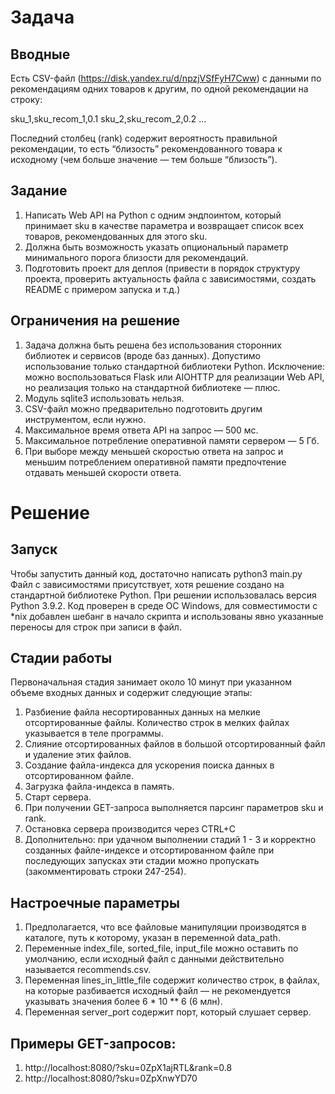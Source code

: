 # Задача
## Вводные
Есть CSV-файл (https://disk.yandex.ru/d/npzjVSfFyH7Cww) с данными по рекомендациям одних товаров к другим, по одной рекомендации на строку:

sku_1,sku_recom_1,0.1
sku_2,sku_recom_2,0.2
…

Последний столбец (rank) содержит вероятность правильной рекомендации, то есть “близость” рекомендованного товара к исходному (чем больше значение — тем больше “близость”).

## Задание
1. Написать Web API на Python с одним эндпоинтом, который принимает sku в качестве параметра и возвращает список всех товаров, рекомендованных для этого sku. 
2. Должна быть возможность указать опциональный параметр минимального порога близости для рекомендаций.
3. Подготовить проект для деплоя (привести в порядок структуру проекта, проверить актуальность файла с зависимостями, создать README с примером запуска и т.д.)

## Ограничения на решение
1. Задача должна быть решена без использования сторонних библиотек и сервисов (вроде баз данных). Допустимо использование только стандартной библиотеки Python. Исключение: можно воспользоваться Flask или AIOHTTP для реализации Web API, но реализация только на стандартной библиотеке — плюс.
2. Модуль sqlite3 использовать нельзя.
3. CSV-файл можно предварительно подготовить другим инструментом, если нужно.
4. Максимальное время ответа API на запрос — 500 мс.
5. Максимальное потребление оперативной памяти сервером — 5 Гб.
6. При выборе между меньшей скоростью ответа на запрос и меньшим потреблением оперативной памяти предпочтение отдавать меньшей скорости ответа.

# Решение
## Запуск
Чтобы запустить данный код, достаточно написать python3 main.py Файл с зависимостями присутствует, хотя решение создано на стандартной библиотеке Python. При решении использовалась версия Python 3.9.2.
Код проверен в среде ОС Windows, для совместимости с *nix добавлен шебанг в начало скрипта и использованы явно указанные переносы для строк при записи в файл.

## Стадии работы
Первоначальная стадия занимает около 10 минут при указанном объеме входных данных и содержит следующие этапы:
1. Разбиение файла несортированных данных на мелкие отсортированные файлы. Количество строк в мелких файлах указывается в теле программы.
2. Слияние отсортированных файлов в большой отсортированный файл и удаление этих файлов.
3. Создание файла-индекса для ускорения поиска данных в отсортированном файле.
4. Загрузка файла-индекса в память.
5. Старт сервера.
6. При получении GET-запроса выполняется парсинг параметров sku и rank.
7. Остановка сервера производится через CTRL+C
8. Дополнительно: при удачном выполнении стадий 1 - 3 и корректно созданных файле-индексе и отсортированном файле при последующих запусках эти стадии можно пропускать (закомментировать строки 247-254).

## Настроечные параметры
1. Предполагается, что все файловые манипуляции производятся в каталоге, путь к которому, указан в переменной data_path.
2. Переменные index_file, sorted_file, input_file можно оставить по умолчанию, если исходный файл с данными действительно называется recommends.csv.
3. Переменная lines_in_little_file содержит количество строк, в файлах, на которые разбивается исходный файл — не рекомендуется указывать значения более 6 * 10 ** 6 (6 млн).
4. Переменная server_port содержит порт, который слушает сервер.

## Примеры GET-запросов:
1. http://localhost:8080/?sku=0ZpX1ajRTL&rank=0.8
2. http://localhost:8080/?sku=0ZpXnwYD70
